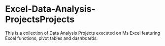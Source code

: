 # Excel-Data-Analysis-ProjectsProjects
This is a collection of Data Analysis Projects executed on Ms Excel featuring Excel functions, pivot tables and dashboards. 
